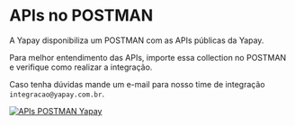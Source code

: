 # APIs no POSTMAN

A Yapay disponibiliza um POSTMAN com as APIs públicas da Yapay.

Para melhor entendimento das APIs, importe essa collection no POSTMAN e verifique como realizar a integração.

Caso tenha dúvidas mande um e-mail para nosso time de integração `integracao@yapay.com.br`.


<a href="https://www.getpostman.com/collections/dec91372e9defff7130a" target="_blank">![APIs POSTMAN Yapay](/images/POSTMAN.png "Acesse o POSTMAN com as APIs da Yapay")</a>

</div>
